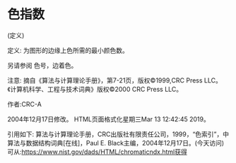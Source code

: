 # 色指数


(定义)



定义:
为图形的边缘上色所需的最小颜色数。



另请参阅
色号，边着色。



注意:
摘自《算法与计算理论手册》，第7-21页，版权©1999,CRC Press LLC。《计算机科学、工程与技术词典》版权©2000 CRC Press LLC。


作者:CRC-A







2004年12月17日修改。
HTML页面格式化星期三Mar 13 12:42:45 2019。



引用如下:
算法与计算理论手册，CRC出版社有限责任公司，1999，“色索引”，中
算法与数据结构词典[在线]，Paul E. Black主编，2004年12月17日。(今天访问)
可从:https://www.nist.gov/dads/HTML/chromaticndx.html获得